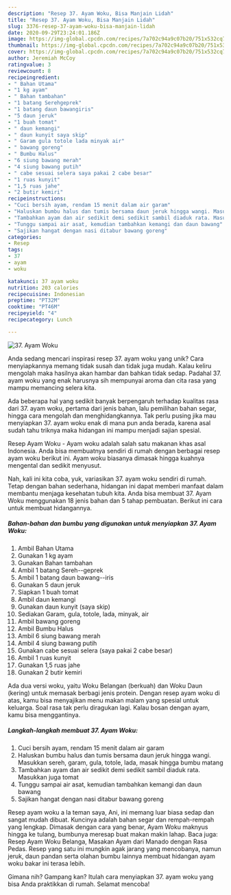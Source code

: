 ```yaml
---
description: "Resep 37. Ayam Woku, Bisa Manjain Lidah"
title: "Resep 37. Ayam Woku, Bisa Manjain Lidah"
slug: 3376-resep-37-ayam-woku-bisa-manjain-lidah
date: 2020-09-29T23:24:01.186Z
image: https://img-global.cpcdn.com/recipes/7a702c94a9c07b20/751x532cq70/37-ayam-woku-foto-resep-utama.jpg
thumbnail: https://img-global.cpcdn.com/recipes/7a702c94a9c07b20/751x532cq70/37-ayam-woku-foto-resep-utama.jpg
cover: https://img-global.cpcdn.com/recipes/7a702c94a9c07b20/751x532cq70/37-ayam-woku-foto-resep-utama.jpg
author: Jeremiah McCoy
ratingvalue: 3
reviewcount: 8
recipeingredient:
- " Bahan Utama"
- "1 kg ayam"
- " Bahan tambahan"
- "1 batang Serehgeprek"
- "1 batang daun bawangiris"
- "5 daun jeruk"
- "1 buah tomat"
- " daun kemangi"
- " daun kunyit saya skip"
- " Garam gula totole lada minyak air"
- " bawang goreng"
- " Bumbu Halus"
- "6 siung bawang merah"
- "4 siung bawang putih"
- " cabe sesuai selera saya pakai 2 cabe besar"
- "1 ruas kunyit"
- "1,5 ruas jahe"
- "2 butir kemiri"
recipeinstructions:
- "Cuci bersih ayam, rendam 15 menit dalam air garam"
- "Haluskan bumbu halus dan tumis bersama daun jeruk hingga wangi. Masukkan sereh, garam, gula, totole, lada, masak hingga bumbu matang"
- "Tambahkan ayam dan air sedikit demi sedikit sambil diaduk rata. Masukkan juga tomat"
- "Tunggu sampai air asat, kemudian tambahkan kemangi dan daun bawang"
- "Sajikan hangat dengan nasi ditabur bawang goreng"
categories:
- Resep
tags:
- 37
- ayam
- woku

katakunci: 37 ayam woku 
nutrition: 203 calories
recipecuisine: Indonesian
preptime: "PT32M"
cooktime: "PT46M"
recipeyield: "4"
recipecategory: Lunch

---
```



![37. Ayam Woku](https://img-global.cpcdn.com/recipes/7a702c94a9c07b20/751x532cq70/37-ayam-woku-foto-resep-utama.jpg)

Anda sedang mencari inspirasi resep 37. ayam woku yang unik? Cara menyiapkannya memang tidak susah dan tidak juga mudah. Kalau keliru mengolah maka hasilnya akan hambar dan bahkan tidak sedap. Padahal 37. ayam woku yang enak harusnya sih mempunyai aroma dan cita rasa yang mampu memancing selera kita.

Ada beberapa hal yang sedikit banyak berpengaruh terhadap kualitas rasa dari 37. ayam woku, pertama dari jenis bahan, lalu pemilihan bahan segar, hingga cara mengolah dan menghidangkannya. Tak perlu pusing jika mau menyiapkan 37. ayam woku enak di mana pun anda berada, karena asal sudah tahu triknya maka hidangan ini mampu menjadi sajian spesial.

Resep Ayam Woku - Ayam woku adalah salah satu makanan khas asal Indonesia. Anda bisa membuatnya sendiri di rumah dengan berbagai resep ayam woku berikut ini. Ayam woku biasanya dimasak hingga kuahnya mengental dan sedikit menyusut.


Nah, kali ini kita coba, yuk, variasikan 37. ayam woku sendiri di rumah. Tetap dengan bahan sederhana, hidangan ini dapat memberi manfaat dalam membantu menjaga kesehatan tubuh kita. Anda bisa membuat 37. Ayam Woku menggunakan 18 jenis bahan dan 5 tahap pembuatan. Berikut ini cara untuk membuat hidangannya.

<!--inarticleads1-->

##### Bahan-bahan dan bumbu yang digunakan untuk menyiapkan 37. Ayam Woku:

1. Ambil  Bahan Utama
1. Gunakan 1 kg ayam
1. Gunakan  Bahan tambahan
1. Ambil 1 batang Sereh--geprek
1. Ambil 1 batang daun bawang--iris
1. Gunakan 5 daun jeruk
1. Siapkan 1 buah tomat
1. Ambil  daun kemangi
1. Gunakan  daun kunyit (saya skip)
1. Sediakan  Garam, gula, totole, lada, minyak, air
1. Ambil  bawang goreng
1. Ambil  Bumbu Halus
1. Ambil 6 siung bawang merah
1. Ambil 4 siung bawang putih
1. Gunakan  cabe sesuai selera (saya pakai 2 cabe besar)
1. Ambil 1 ruas kunyit
1. Gunakan 1,5 ruas jahe
1. Gunakan 2 butir kemiri


Ada dua versi woku, yaitu Woku Belangan (berkuah) dan Woku Daun (kering) untuk memasak berbagi jenis protein. Dengan resep ayam woku di atas, kamu bisa menyajikan menu makan malam yang spesial untuk keluarga. Soal rasa tak perlu diragukan lagi. Kalau bosan dengan ayam, kamu bisa menggantinya. 

<!--inarticleads2-->

##### Langkah-langkah membuat 37. Ayam Woku:

1. Cuci bersih ayam, rendam 15 menit dalam air garam
1. Haluskan bumbu halus dan tumis bersama daun jeruk hingga wangi. Masukkan sereh, garam, gula, totole, lada, masak hingga bumbu matang
1. Tambahkan ayam dan air sedikit demi sedikit sambil diaduk rata. Masukkan juga tomat
1. Tunggu sampai air asat, kemudian tambahkan kemangi dan daun bawang
1. Sajikan hangat dengan nasi ditabur bawang goreng


Resep ayam woku a la teman saya, Ani, ini memang luar biasa sedap dan sangat mudah dibuat. Kuncinya adalah bahan segar dan rempah-rempah yang lengkap. Dimasak dengan cara yang benar, Ayam Woku maknyus hingga ke tulang, bumbunya meresap buat makan makin lahap. Baca juga: Resep Ayam Woku Belanga, Masakan Ayam dari Manado dengan Rasa Pedas. Resep yang satu ini mungkin agak jarang yang mencobanya, namun jeruk, daun pandan serta olahan bumbu lainnya membuat hidangan ayam woku bakar ini terasa lebih. 

Gimana nih? Gampang kan? Itulah cara menyiapkan 37. ayam woku yang bisa Anda praktikkan di rumah. Selamat mencoba!
